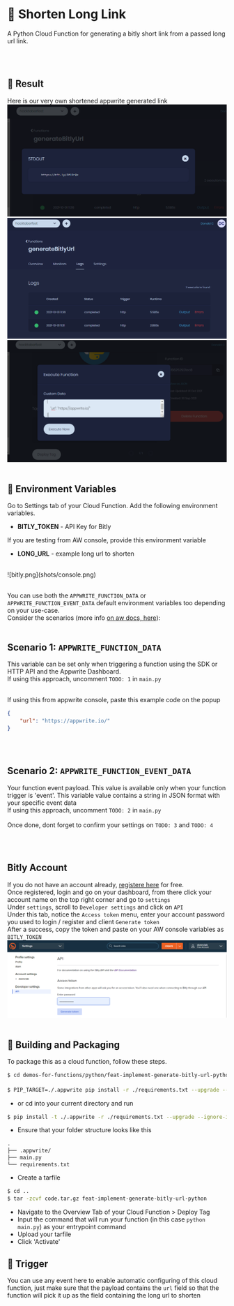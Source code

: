 # 🔗 Shorten Long Link
A Python Cloud Function for generating a bitly short link from a passed long url link.

<br>
<br>

## 🚀 Result
Here is our very own shortened appwrite generated link
![result](shots/result.png)
<br>
![result log](shots/result-log.png)
<br>
![re](shots/execute.png)
<br>
<br>

## 📝 Environment Variables
Go to Settings tab of your Cloud Function. Add the following environment variables.

* **BITLY_TOKEN** -  API Key for Bitly

If you are testing from AW console, provide this environment variable
* **LONG_URL** - example long url to shorten
<br>
![bitly.png](shots/console.png)
<br>
<br>

You can use both the `APPWRITE_FUNCTION_DATA` or `APPWRITE_FUNCTION_EVENT_DATA` default environment variables too depending on your use-case.<br>
Consider the scenarios (more info [on aw docs, here](https://appwrite.io/docs/functions#enviromentVariables)):
<br>
<br>

## Scenario 1: `APPWRITE_FUNCTION_DATA`
This variable can be set only when triggering a function using the SDK or HTTP API and the Appwrite Dashboard. <br>
If using this approach, uncomment `TODO: 1` in `main.py` 

<br>
If using this from appwrite console, paste this example code on the popup<br>

```json
{
    "url": "https://appwrite.io/"
}
```
<br>
<br>

## Scenario 2: `APPWRITE_FUNCTION_EVENT_DATA`
Your function event payload. This value is available only when your function trigger is 'event'. This variable value contains a string in JSON format with your specific event data<br>
If using this approach, uncomment `TODO: 2` in `main.py` 
<br>
<br>
Once done, dont forget to confirm your settings on `TODO: 3` and `TODO: 4`

<br>
<br>

## Bitly Account
If you do not have an account already, [registere here](https://bitly.com/pages/pricing/v2) for free.
<br>
Once registered, login and go on your dashboard, from there click your account name on the top right corner and go to `settings`
<br>
Under `settings`, scroll to `Developer settings` and click on `API`
<br>
Under this tab, notice the `Access token` menu, enter your account password you used to login / register and client `Generate token`
<br>
After a success, copy the token and paste on your AW console variables as `BITLY_TOKEN`
<br>
![bitly.png](shots/bitly.png)
<br>
<br>

## 🚀 Building and Packaging

To package this as a cloud function, follow these steps.

```bash
$ cd demos-for-functions/python/feat-implement-generate-bitly-url-python

$ PIP_TARGET=./.appwrite pip install -r ./requirements.txt --upgrade --ignore-installed 
```

* or cd into your current directory and run
```bash
$ pip install -t ./.appwrite -r ./requirements.txt --upgrade --ignore-installed
```

* Ensure that your folder structure looks like this 
```
.
├── .appwrite/
├── main.py
└── requirements.txt
```

* Create a tarfile

```bash
$ cd ..
$ tar -zcvf code.tar.gz feat-implement-generate-bitly-url-python
```

* Navigate to the Overview Tab of your Cloud Function > Deploy Tag
* Input the command that will run your function (in this case `python main.py`) as your entrypoint command
* Upload your tarfile 
* Click 'Activate'

## 🎯 Trigger
You can use any event here to enable automatic configuring of this cloud function, just make sure that the payload contains the `url` field so that the function will pick it up as the field containing the long url to shorten


